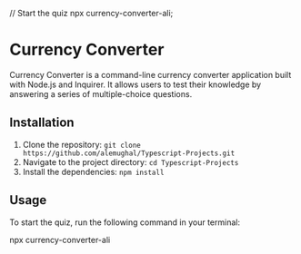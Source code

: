// Start the quiz
npx currency-converter-ali;
# Currency Converter

Currency Converter is a command-line currency converter application built with Node.js and Inquirer. It allows users to test their knowledge by answering a series of multiple-choice questions.

## Installation

1. Clone the repository: `git clone https://github.com/alemughal/Typescript-Projects.git`
2. Navigate to the project directory: `cd Typescript-Projects`
3. Install the dependencies: `npm install`

## Usage

To start the quiz, run the following command in your terminal:

npx currency-converter-ali
